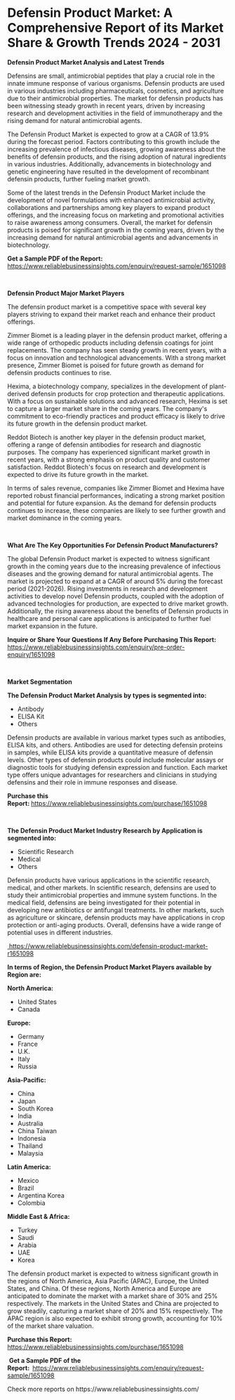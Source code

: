 <p><h1>Defensin Product Market: A Comprehensive Report of its Market Share & Growth Trends 2024 - 2031</h1></p><p><strong>Defensin Product Market Analysis and Latest Trends</strong></p>
<p><p>Defensins are small, antimicrobial peptides that play a crucial role in the innate immune response of various organisms. Defensin products are used in various industries including pharmaceuticals, cosmetics, and agriculture due to their antimicrobial properties. The market for defensin products has been witnessing steady growth in recent years, driven by increasing research and development activities in the field of immunotherapy and the rising demand for natural antimicrobial agents.</p><p>The Defensin Product Market is expected to grow at a CAGR of 13.9% during the forecast period. Factors contributing to this growth include the increasing prevalence of infectious diseases, growing awareness about the benefits of defensin products, and the rising adoption of natural ingredients in various industries. Additionally, advancements in biotechnology and genetic engineering have resulted in the development of recombinant defensin products, further fueling market growth.</p><p>Some of the latest trends in the Defensin Product Market include the development of novel formulations with enhanced antimicrobial activity, collaborations and partnerships among key players to expand product offerings, and the increasing focus on marketing and promotional activities to raise awareness among consumers. Overall, the market for defensin products is poised for significant growth in the coming years, driven by the increasing demand for natural antimicrobial agents and advancements in biotechnology.</p></p>
<p><strong>Get a Sample PDF of the Report:&nbsp;</strong> <a href="https://www.reliablebusinessinsights.com/enquiry/request-sample/1651098">https://www.reliablebusinessinsights.com/enquiry/request-sample/1651098</a></p>
<p>&nbsp;</p>
<p><strong>Defensin Product Major Market Players</strong></p>
<p><p>The defensin product market is a competitive space with several key players striving to expand their market reach and enhance their product offerings. </p><p>Zimmer Biomet is a leading player in the defensin product market, offering a wide range of orthopedic products including defensin coatings for joint replacements. The company has seen steady growth in recent years, with a focus on innovation and technological advancements. With a strong market presence, Zimmer Biomet is poised for future growth as demand for defensin products continues to rise.</p><p>Hexima, a biotechnology company, specializes in the development of plant-derived defensin products for crop protection and therapeutic applications. With a focus on sustainable solutions and advanced research, Hexima is set to capture a larger market share in the coming years. The company's commitment to eco-friendly practices and product efficacy is likely to drive its future growth in the defensin product market.</p><p>Reddot Biotech is another key player in the defensin product market, offering a range of defensin antibodies for research and diagnostic purposes. The company has experienced significant market growth in recent years, with a strong emphasis on product quality and customer satisfaction. Reddot Biotech's focus on research and development is expected to drive its future growth in the market.</p><p>In terms of sales revenue, companies like Zimmer Biomet and Hexima have reported robust financial performances, indicating a strong market position and potential for future expansion. As the demand for defensin products continues to increase, these companies are likely to see further growth and market dominance in the coming years.</p></p>
<p>&nbsp;</p>
<p><strong>What Are The Key Opportunities For Defensin Product Manufacturers?</strong></p>
<p><p>The global Defensin Product market is expected to witness significant growth in the coming years due to the increasing prevalence of infectious diseases and the growing demand for natural antimicrobial agents. The market is projected to expand at a CAGR of around 5% during the forecast period (2021-2026). Rising investments in research and development activities to develop novel Defensin products, coupled with the adoption of advanced technologies for production, are expected to drive market growth. Additionally, the rising awareness about the benefits of Defensin products in healthcare and personal care applications is anticipated to further fuel market expansion in the future.</p></p>
<p><strong>Inquire or Share Your Questions If Any Before Purchasing This Report:</strong> <a href="https://www.reliablebusinessinsights.com/enquiry/pre-order-enquiry/1651098">https://www.reliablebusinessinsights.com/enquiry/pre-order-enquiry/1651098</a></p>
<p>&nbsp;</p>
<p><strong>Market Segmentation</strong></p>
<p><strong>The Defensin Product Market Analysis by types is segmented into:</strong></p>
<p><ul><li>Antibody</li><li>ELISA Kit</li><li>Others</li></ul></p>
<p><p>Defensin products are available in various market types such as antibodies, ELISA kits, and others. Antibodies are used for detecting defensin proteins in samples, while ELISA kits provide a quantitative measure of defensin levels. Other types of defensin products could include molecular assays or diagnostic tools for studying defensin expression and function. Each market type offers unique advantages for researchers and clinicians in studying defensins and their role in immune responses and disease.</p></p>
<p><strong>Purchase this Report:&nbsp;</strong><a href="https://www.reliablebusinessinsights.com/purchase/1651098">https://www.reliablebusinessinsights.com/purchase/1651098</a></p>
<p>&nbsp;</p>
<p><strong>The Defensin Product Market Industry Research by Application is segmented into:</strong></p>
<p><ul><li>Scientific Research</li><li>Medical</li><li>Others</li></ul></p>
<p><p>Defensin products have various applications in the scientific research, medical, and other markets. In scientific research, defensins are used to study their antimicrobial properties and immune system functions. In the medical field, defensins are being investigated for their potential in developing new antibiotics or antifungal treatments. In other markets, such as agriculture or skincare, defensin products may have applications in crop protection or anti-aging products. Overall, defensins have a wide range of potential uses in different industries.</p></p>
<p><a href="https://www.reliablebusinessinsights.com/defensin-product-market-r1651098">&nbsp;https://www.reliablebusinessinsights.com/defensin-product-market-r1651098</a></p>
<p><strong>In terms of Region, the Defensin Product Market Players available by Region are:</strong></p>
<p>
    <p> <strong> North America: </strong>
        <ul>
            <li>United States</li>
            <li>Canada</li>
        </ul>
        </p> 
    <p> <strong> Europe: </strong>
        <ul>
            <li>Germany</li>
            <li>France</li>
            <li>U.K.</li>
            <li>Italy</li>
            <li>Russia</li>
        </ul>
        </p> 
    <p> <strong> Asia-Pacific: </strong>
        <ul>
            <li>China</li>
            <li>Japan</li>
            <li>South Korea</li>
            <li>India</li>
            <li>Australia</li>
            <li>China Taiwan</li>
            <li>Indonesia</li>
            <li>Thailand</li>
            <li>Malaysia</li>
        </ul>
        </p> 
    <p> <strong> Latin America: </strong>
        <ul>
            <li>Mexico</li>
            <li>Brazil</li>
            <li>Argentina Korea</li>
            <li>Colombia</li>
        </ul>
        </p> 
    <p> <strong> Middle East & Africa: </strong>
        <ul>
            <li>Turkey</li>
            <li>Saudi</li>
            <li>Arabia</li>
            <li>UAE</li>
            <li>Korea</li>
        </ul>
    </p>
    </p>
<p><p>The defensin product market is expected to witness significant growth in the regions of North America, Asia Pacific (APAC), Europe, the United States, and China. Of these regions, North America and Europe are anticipated to dominate the market with a market share of 30% and 25% respectively. The markets in the United States and China are projected to grow steadily, capturing a market share of 20% and 15% respectively. The APAC region is also expected to exhibit strong growth, accounting for 10% of the market share valuation.</p></p>
<p><strong>Purchase this Report: </strong><a href="https://www.reliablebusinessinsights.com/purchase/1651098">https://www.reliablebusinessinsights.com/purchase/1651098</a></p>
<p>&nbsp;<strong>Get a Sample PDF of the Report:&nbsp;&nbsp;</strong><a href="https://www.reliablebusinessinsights.com/enquiry/request-sample/1651098">https://www.reliablebusinessinsights.com/enquiry/request-sample/1651098</a></p>
<p><strong></strong></p>
<p>Check more reports on https://www.reliablebusinessinsights.com/</p>